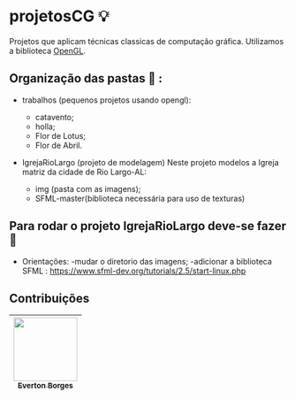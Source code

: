 # projetosCG :bulb:

Projetos que aplicam técnicas classicas de computação gráfica. Utilizamos a biblioteca [OpenGL](https://www.opengl.org/).


## Organização das pastas :file_folder: :
 - trabalhos (pequenos projetos usando opengl):        
    - catavento;    
    - holla;    
    - Flor de Lotus;    
    - Flor de Abril.     
    
 - IgrejaRioLargo (projeto de modelagem) Neste projeto modelos a Igreja matriz da cidade de Rio Largo-AL: 
     - img (pasta com as imagens);
     - SFML-master(biblioteca necessária para uso de texturas)
   
## Para rodar o projeto IgrejaRioLargo deve-se fazer :hammer:

 - Orientações:
   -mudar o diretorio das imagens;
   -adicionar a biblioteca SFML : https://www.sfml-dev.org/tutorials/2.5/start-linux.php
   
## Contribuições 

[<img src="https://avatars0.githubusercontent.com/u/22007545?s=400&v=4" width=115 > <br> <sub> Everton Borges </sub>](hhttps://github.com/everttonbs) |
| :---: |
   
   
